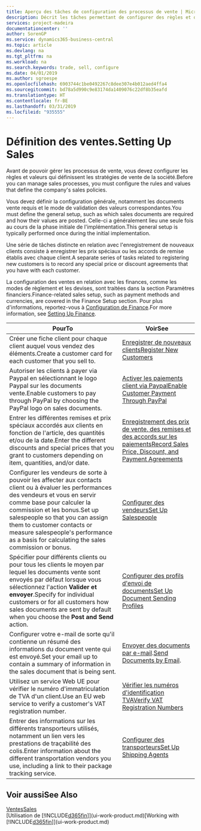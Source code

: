 ```yaml
---
title: Aperçu des tâches de configuration des processus de vente | Microsoft Docs
description: Décrit les tâches permettant de configurer des règles et des valeurs pour définir vos stratégies et vos processus de vente.
services: project-madeira
documentationcenter: ''
author: SorenGP
ms.service: dynamics365-business-central
ms.topic: article
ms.devlang: na
ms.tgt_pltfrm: na
ms.workload: na
ms.search.keywords: trade, sell, configure
ms.date: 04/01/2019
ms.author: sgroespe
ms.openlocfilehash: 6903744c1be0492267c8dee307e4b012aed4ffa4
ms.sourcegitcommit: bd78a5d990c9e83174da1409076c22df8b35eafd
ms.translationtype: HT
ms.contentlocale: fr-BE
ms.lasthandoff: 03/31/2019
ms.locfileid: "935555"
---
```

# <a name="setting-up-sales"></a><span data-ttu-id="f5a2c-103">Définition des ventes.</span><span class="sxs-lookup"><span data-stu-id="f5a2c-103">Setting Up Sales</span></span>
<span data-ttu-id="f5a2c-104">Avant de pouvoir gérer les processus de vente, vous devez configurer les règles et valeurs qui définissent les stratégies de vente de la société.</span><span class="sxs-lookup"><span data-stu-id="f5a2c-104">Before you can manage sales processes, you must configure the rules and values that define the company's sales policies.</span></span>

<span data-ttu-id="f5a2c-105">Vous devez définir la configuration générale, notamment les documents vente requis et le mode de validation des valeurs correspondantes.</span><span class="sxs-lookup"><span data-stu-id="f5a2c-105">You must define the general setup, such as which sales documents are required and how their values are posted.</span></span> <span data-ttu-id="f5a2c-106">Celle-ci a généralement lieu une seule fois au cours de la phase initiale de l'implémentation.</span><span class="sxs-lookup"><span data-stu-id="f5a2c-106">This general setup is typically performed once during the initial implementation.</span></span>

<span data-ttu-id="f5a2c-107">Une série de tâches distincte en relation avec l'enregistrement de nouveaux clients consiste à enregistrer les prix spéciaux ou les accords de remise établis avec chaque client.</span><span class="sxs-lookup"><span data-stu-id="f5a2c-107">A separate series of tasks related to registering new customers is to record any special price or discount agreements that you have with each customer.</span></span>

<span data-ttu-id="f5a2c-108">La configuration des ventes en relation avec les finances, comme les modes de règlement et les devises, sont traitées dans la section Paramètres financiers.</span><span class="sxs-lookup"><span data-stu-id="f5a2c-108">Finance-related sales setup, such as payment methods and currencies, are covered in the Finance Setup section.</span></span> <span data-ttu-id="f5a2c-109">Pour plus d'informations, reportez-vous à [Configuration de Finance](finance-setup-finance.md).</span><span class="sxs-lookup"><span data-stu-id="f5a2c-109">For more information, see [Setting Up Finance](finance-setup-finance.md).</span></span>

| <span data-ttu-id="f5a2c-110">Pour</span><span class="sxs-lookup"><span data-stu-id="f5a2c-110">To</span></span> | <span data-ttu-id="f5a2c-111">Voir</span><span class="sxs-lookup"><span data-stu-id="f5a2c-111">See</span></span> |
| --- | --- |
| <span data-ttu-id="f5a2c-112">Créer une fiche client pour chaque client auquel vous vendez des éléments.</span><span class="sxs-lookup"><span data-stu-id="f5a2c-112">Create a customer card for each customer that you sell to.</span></span> |[<span data-ttu-id="f5a2c-113">Enregistrer de nouveaux clients</span><span class="sxs-lookup"><span data-stu-id="f5a2c-113">Register New Customers</span></span>](sales-how-register-new-customers.md) |
| <span data-ttu-id="f5a2c-114">Autoriser les clients à payer via Paypal en sélectionnant le logo Paypal sur les documents vente.</span><span class="sxs-lookup"><span data-stu-id="f5a2c-114">Enable customers to pay through PayPal by choosing the PayPal logo on sales documents.</span></span> |[<span data-ttu-id="f5a2c-115">Activer les paiements client via Paypal</span><span class="sxs-lookup"><span data-stu-id="f5a2c-115">Enable Customer Payment Through PayPal</span></span>](sales-how-enable-payment-service-extensions.md) |
| <span data-ttu-id="f5a2c-116">Entrer les différentes remises et prix spéciaux accordés aux clients en fonction de l'article, des quantités et/ou de la date.</span><span class="sxs-lookup"><span data-stu-id="f5a2c-116">Enter the different discounts and special prices that you grant to customers depending on item, quantities, and/or date.</span></span> |[<span data-ttu-id="f5a2c-117">Enregistrement des prix de vente, des remises et des accords sur les paiements</span><span class="sxs-lookup"><span data-stu-id="f5a2c-117">Record Sales Price, Discount, and Payment Agreements</span></span>](sales-how-record-sales-price-discount-payment-agreements.md) |
| <span data-ttu-id="f5a2c-118">Configurer les vendeurs de sorte à pouvoir les affecter aux contacts client ou à évaluer les performances des vendeurs et vous en servir comme base pour calculer la commission et les bonus.</span><span class="sxs-lookup"><span data-stu-id="f5a2c-118">Set up salespeople so that you can assign them to customer contacts or measure salespeople's performance as a basis for calculating the sales commission or bonus.</span></span> |[<span data-ttu-id="f5a2c-119">Configurer des vendeurs</span><span class="sxs-lookup"><span data-stu-id="f5a2c-119">Set Up Salespeople</span></span>](sales-how-setup-salespeople.md) |
| <span data-ttu-id="f5a2c-120">Spécifier pour différents clients ou pour tous les clients le moyen par lequel les documents vente sont envoyés par défaut lorsque vous sélectionnez l'action **Valider et envoyer**.</span><span class="sxs-lookup"><span data-stu-id="f5a2c-120">Specify for individual customers or for all customers how sales documents are sent by default when you choose the **Post and Send** action.</span></span> |[<span data-ttu-id="f5a2c-121">Configurer des profils d'envoi de documents</span><span class="sxs-lookup"><span data-stu-id="f5a2c-121">Set Up Document Sending Profiles</span></span>](sales-how-setup-document-send-profiles.md) |
| <span data-ttu-id="f5a2c-122">Configurer votre e-mail de sorte qu'il contienne un résumé des informations du document vente qui est envoyé.</span><span class="sxs-lookup"><span data-stu-id="f5a2c-122">Set your email up to contain a summary of information in the sales document that is being sent.</span></span> |<span data-ttu-id="f5a2c-123">[Envoyer des documents par e-mail](ui-how-send-documents-email.md).</span><span class="sxs-lookup"><span data-stu-id="f5a2c-123">[Send Documents by Email](ui-how-send-documents-email.md).</span></span> |
|<span data-ttu-id="f5a2c-124">Utilisez un service Web UE pour vérifier le numéro d'immatriculation de TVA d'un client.</span><span class="sxs-lookup"><span data-stu-id="f5a2c-124">Use an EU web service to verify a customer's VAT registration number.</span></span>|[<span data-ttu-id="f5a2c-125">Vérifier les numéros d'identification TVA</span><span class="sxs-lookup"><span data-stu-id="f5a2c-125">Verify VAT Registration Numbers</span></span>](finance-setup-vat.md)|
|<span data-ttu-id="f5a2c-126">Entrer des informations sur les différents transporteurs utilisés, notamment un lien vers les prestations de traçabilité des colis.</span><span class="sxs-lookup"><span data-stu-id="f5a2c-126">Enter information about the different transportation vendors you use, including a link to their package tracking service.</span></span>|[<span data-ttu-id="f5a2c-127">Configurer des transporteurs</span><span class="sxs-lookup"><span data-stu-id="f5a2c-127">Set Up Shipping Agents</span></span>](sales-how-to-set-up-shipping-agents.md)|

## <a name="see-also"></a><span data-ttu-id="f5a2c-128">Voir aussi</span><span class="sxs-lookup"><span data-stu-id="f5a2c-128">See Also</span></span>
[<span data-ttu-id="f5a2c-129">Ventes</span><span class="sxs-lookup"><span data-stu-id="f5a2c-129">Sales</span></span>](sales-manage-sales.md)  
<span data-ttu-id="f5a2c-130">[Utilisation de [!INCLUDE[d365fin](includes/d365fin_md.md)]](ui-work-product.md)</span><span class="sxs-lookup"><span data-stu-id="f5a2c-130">[Working with [!INCLUDE[d365fin](includes/d365fin_md.md)]](ui-work-product.md)</span></span>
